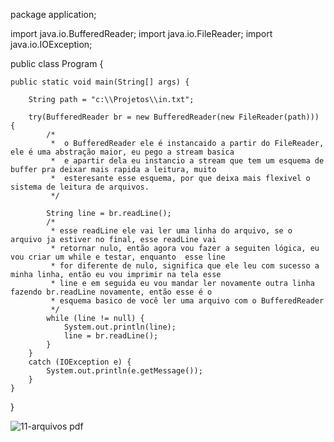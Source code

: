 package application;

import java.io.BufferedReader;
import java.io.FileReader;
import java.io.IOException;

public class Program {

	public static void main(String[] args) {
		
		String path = "c:\\Projetos\\in.txt";
		
		try(BufferedReader br = new BufferedReader(new FileReader(path))) {
			/*
			 *  o BufferedReader ele é instancaido a partir do FileReader, ele é uma abstração maior, eu pego a stream basica
			 *  e apartir dela eu instancio a stream que tem um esquema de buffer pra deixar mais rapida a leitura, muito 
			 *  esteresante esse esquema, por que deixa mais flexivel o sistema de leitura de arquivos. 
			 */
			
			String line = br.readLine();
			/*
			 * esse readLine ele vai ler uma linha do arquivo, se o arquivo ja estiver no final, esse readLine vai 
			 * retornar nulo, então agora vou fazer a seguiten lógica, eu vou criar um while e testar, enquanto  esse line
			 * for diferente de nulo, significa que ele leu com sucesso a minha linha, então eu vou imprimir na tela esse
			 * line e em seguida eu vou mandar ler novamente outra linha fazendo br.readLine novamente, então esse é o
			 * esquema basico de você ler uma arquivo com o BufferedReader
			 */
			while (line != null) {
				System.out.println(line);
				line = br.readLine();
			}
		}
		catch (IOException e) {
			System.out.println(e.getMessage());
		}
	}
}

![11-arquivos pdf](https://user-images.githubusercontent.com/61166475/155008321-4d9b66b0-b4fe-4278-8743-e152fa3013f4.png)
